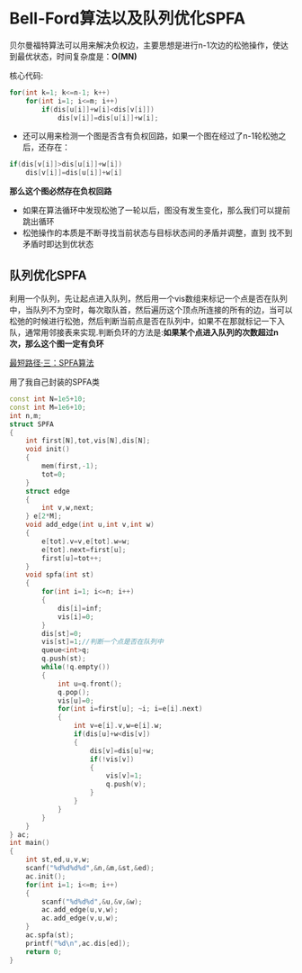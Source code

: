 # Bell-Ford算法以及队列优化SPFA

贝尔曼福特算法可以用来解决负权边，主要思想是进行n-1次边的松弛操作，使达到最优状态，时间复杂度是：**O(MN)**

核心代码:

```cpp
for(int k=1; k<=n-1; k++)
    for(int i=1; i<=m; i++)
        if(dis[u[i]]+w[i]<dis[v[i]])
            dis[v[i]]=dis[u[i]]+w[i];
```

-   还可以用来检测一个图是否含有负权回路，如果一个图在经过了n-1轮松弛之后，还存在：


```cpp
if(dis[v[i]]>dis[u[i]]+w[i])
    dis[v[i]]=dis[u[i]]+w[i]
```

**那么这个图必然存在负权回路**

-   如果在算法循环中发现松弛了一轮以后，图没有发生变化，那么我们可以提前跳出循环
-   松弛操作的本质是不断寻找当前状态与目标状态间的矛盾并调整，直到 找不到矛盾时即达到优状态

## 队列优化SPFA

利用一个队列，先让起点进入队列，然后用一个vis数组来标记一个点是否在队列中，当队列不为空时，每次取队首，然后遍历这个顶点所连接的所有的边，当可以松弛的时候进行松弛，然后判断当前点是否在队列中，如果不在那就标记一下入队，通常用邻接表来实现.判断负环的方法是:**如果某个点进入队列的次数超过n次，那么这个图一定有负环**

[最短路径·三：SPFA算法](https://hihocoder.com/problemset/problem/1093)

用了我自己封装的SPFA类

```cpp
const int N=1e5+10;
const int M=1e6+10;
int n,m;
struct SPFA
{
    int first[N],tot,vis[N],dis[N];
    void init()
    {
        mem(first,-1);
        tot=0;
    }
    struct edge
    {
        int v,w,next;
    } e[2*M];
    void add_edge(int u,int v,int w)
    {
        e[tot].v=v,e[tot].w=w;
        e[tot].next=first[u];
        first[u]=tot++;
    }
    void spfa(int st)
    {
        for(int i=1; i<=n; i++)
        {
            dis[i]=inf;
            vis[i]=0;
        }
        dis[st]=0;
        vis[st]=1;//判断一个点是否在队列中
        queue<int>q;
        q.push(st);
        while(!q.empty())
        {
            int u=q.front();
            q.pop();
            vis[u]=0;
            for(int i=first[u]; ~i; i=e[i].next)
            {
                int v=e[i].v,w=e[i].w;
                if(dis[u]+w<dis[v])
                {
                    dis[v]=dis[u]+w;
                    if(!vis[v])
                    {
                        vis[v]=1;
                        q.push(v);
                    }
                }
            }
        }
    }
} ac;
int main()
{
    int st,ed,u,v,w;
    scanf("%d%d%d%d",&n,&m,&st,&ed);
    ac.init();
    for(int i=1; i<=m; i++)
    {
        scanf("%d%d%d",&u,&v,&w);
        ac.add_edge(u,v,w);
        ac.add_edge(v,u,w);
    }
    ac.spfa(st);
    printf("%d\n",ac.dis[ed]);
    return 0;
}
```

